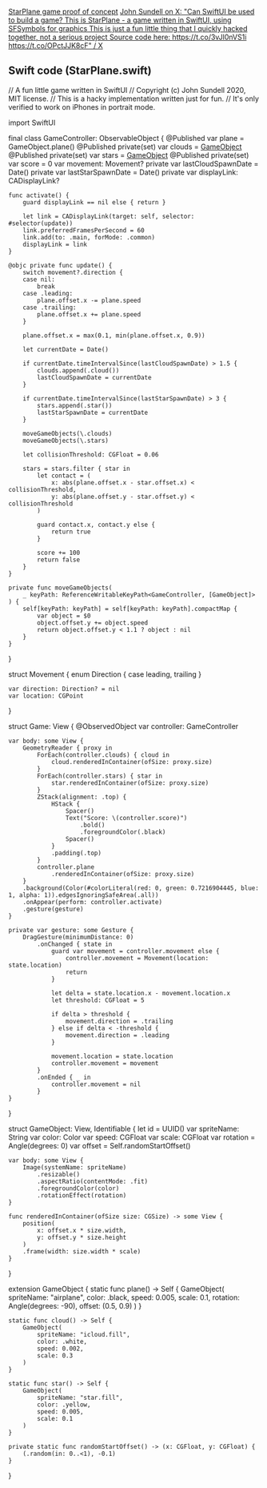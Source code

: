 
[StarPlane game proof of concept](https://gist.github.com/JohnSundell/7ae3223b5bad3712378a57aaff31d7e2)
[John Sundell on X: "Can SwiftUI be used to build a game? This is StarPlane - a game written in SwiftUI, using SFSymbols for graphics This is just a fun little thing that I quickly hacked together, not a serious project Source code here: https://t.co/3vJl0nVS1i https://t.co/OPctJJK8cF" / X](https://twitter.com/johnsundell/status/1280998529394184193)

## Swift code (StarPlane.swift)

// A fun little game written in SwiftUI
// Copyright (c) John Sundell 2020, MIT license.
// This is a hacky implementation written just for fun.
// It's only verified to work on iPhones in portrait mode.

import SwiftUI

final class GameController: ObservableObject {
    @Published var plane = GameObject.plane()
    @Published private(set) var clouds = [GameObject]()
    @Published private(set) var stars = [GameObject]()
    @Published private(set) var score = 0
    var movement: Movement?
    private var lastCloudSpawnDate = Date()
    private var lastStarSpawnDate = Date()
    private var displayLink: CADisplayLink?

    func activate() {
        guard displayLink == nil else { return }

        let link = CADisplayLink(target: self, selector: #selector(update))
        link.preferredFramesPerSecond = 60
        link.add(to: .main, forMode: .common)
        displayLink = link
    }

    @objc private func update() {
        switch movement?.direction {
        case nil:
            break
        case .leading:
            plane.offset.x -= plane.speed
        case .trailing:
            plane.offset.x += plane.speed
        }

        plane.offset.x = max(0.1, min(plane.offset.x, 0.9))

        let currentDate = Date()

        if currentDate.timeIntervalSince(lastCloudSpawnDate) > 1.5 {
            clouds.append(.cloud())
            lastCloudSpawnDate = currentDate
        }

        if currentDate.timeIntervalSince(lastStarSpawnDate) > 3 {
            stars.append(.star())
            lastStarSpawnDate = currentDate
        }

        moveGameObjects(\.clouds)
        moveGameObjects(\.stars)

        let collisionThreshold: CGFloat = 0.06

        stars = stars.filter { star in
            let contact = (
                x: abs(plane.offset.x - star.offset.x) < collisionThreshold,
                y: abs(plane.offset.y - star.offset.y) < collisionThreshold
            )

            guard contact.x, contact.y else {
                return true
            }

            score += 100
            return false
        }
    }

    private func moveGameObjects(
        _ keyPath: ReferenceWritableKeyPath<GameController, [GameObject]>
    ) {
        self[keyPath: keyPath] = self[keyPath: keyPath].compactMap {
            var object = $0
            object.offset.y += object.speed
            return object.offset.y < 1.1 ? object : nil
        }
    }
}

struct Movement {
    enum Direction {
        case leading, trailing
    }

    var direction: Direction? = nil
    var location: CGPoint
}

struct Game: View {
    @ObservedObject var controller: GameController

    var body: some View {
        GeometryReader { proxy in
            ForEach(controller.clouds) { cloud in
                cloud.renderedInContainer(ofSize: proxy.size)
            }
            ForEach(controller.stars) { star in
                star.renderedInContainer(ofSize: proxy.size)
            }
            ZStack(alignment: .top) {
                HStack {
                    Spacer()
                    Text("Score: \(controller.score)")
                        .bold()
                        .foregroundColor(.black)
                    Spacer()
                }
                .padding(.top)
            }
            controller.plane
                .renderedInContainer(ofSize: proxy.size)
        }
        .background(Color(#colorLiteral(red: 0, green: 0.7216904445, blue: 1, alpha: 1)).edgesIgnoringSafeArea(.all))
        .onAppear(perform: controller.activate)
        .gesture(gesture)
    }

    private var gesture: some Gesture {
        DragGesture(minimumDistance: 0)
            .onChanged { state in
                guard var movement = controller.movement else {
                    controller.movement = Movement(location: state.location)
                    return
                }

                let delta = state.location.x - movement.location.x
                let threshold: CGFloat = 5

                if delta > threshold {
                    movement.direction = .trailing
                } else if delta < -threshold {
                    movement.direction = .leading
                }

                movement.location = state.location
                controller.movement = movement
            }
            .onEnded { _ in
                controller.movement = nil
            }
    }
}

struct GameObject: View, Identifiable {
    let id = UUID()
    var spriteName: String
    var color: Color
    var speed: CGFloat
    var scale: CGFloat
    var rotation = Angle(degrees: 0)
    var offset = Self.randomStartOffset()

    var body: some View {
        Image(systemName: spriteName)
            .resizable()
            .aspectRatio(contentMode: .fit)
            .foregroundColor(color)
            .rotationEffect(rotation)
    }

    func renderedInContainer(ofSize size: CGSize) -> some View {
        position(
            x: offset.x * size.width,
            y: offset.y * size.height
        )
        .frame(width: size.width * scale)
    }
}

extension GameObject {
    static func plane() -> Self {
        GameObject(
            spriteName: "airplane",
            color: .black,
            speed: 0.005,
            scale: 0.1,
            rotation: Angle(degrees: -90),
            offset: (0.5, 0.9)
        )
    }

    static func cloud() -> Self {
        GameObject(
            spriteName: "icloud.fill",
            color: .white,
            speed: 0.002,
            scale: 0.3
        )
    }

    static func star() -> Self {
        GameObject(
            spriteName: "star.fill",
            color: .yellow,
            speed: 0.005,
            scale: 0.1
        )
    }

    private static func randomStartOffset() -> (x: CGFloat, y: CGFloat) {
        (.random(in: 0..<1), -0.1)
    }
}
